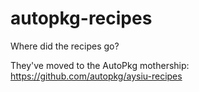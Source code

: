 # autopkg-recipes

Where did the recipes go?

They've moved to the AutoPkg mothership:
https://github.com/autopkg/aysiu-recipes
